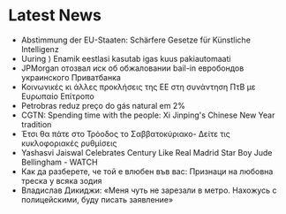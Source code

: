 # Latest News
-  Abstimmung der EU-Staaten: Schärfere Gesetze für Künstliche Intelligenz
-  Uuring ⟩ Enamik eestlasi kasutab igas kuus pakiautomaati
-  JPMorgan отозвал иск об обжаловании bail-in евробондов украинского Приватбанка
-  Κοινωνικές κι άλλες προκλήσεις της ΕΕ στη συνάντηση ΠτΒ με Ευρωπαίο Επίτροπο
-  Petrobras reduz preço do gás natural em 2%
-  CGTN: Spending time with the people: Xi Jinping's Chinese New Year tradition
-  Έτσι θα πάτε στο Τρόοδος το Σαββατοκύριακο- Δείτε τις κυκλοφοριακές ρυθμίσεις
-  Yashasvi Jaiswal Celebrates Century Like Real Madrid Star Boy Jude Bellingham - WATCH
-  Как да разберете, че той е влюбен във вас: Признаци на любовна треска у всяка зодия
-  Владислав Дикиджи: «Меня чуть не зарезали в метро. Нахожусь с полицейскими, буду писать заявление»
